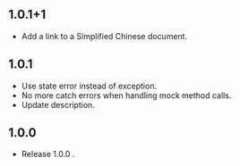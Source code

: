 ## 1.0.1+1

* Add a link to a Simplified Chinese document.

## 1.0.1

* Use state error instead of exception.
* No more catch errors when handling mock method calls.
* Update description.

## 1.0.0

* Release 1.0.0 .
